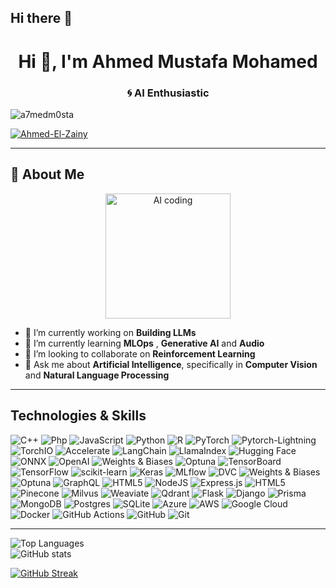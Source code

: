 ## Hi there 👋
<h1 align="center">Hi 👋, I'm Ahmed Mustafa Mohamed</h1>
<h3 align="center">🌀 AI Enthusiastic </h3>

<p align="left"> <img src="https://komarev.com/ghpvc/?username=Ahmed-El-Zainy&label=Profile%20views&color=0e75b6&style=gruvbox" alt="a7medm0sta" /> </p>

<p align="left"> <a href="https://github.com/ryo-ma/github-profile-trophy"><img src="https://github-profile-trophy.vercel.app/?username=Ahmed-El-Zainy&theme=onedark&row=1&column=9" alt="Ahmed-El-Zainy" /></a> </p>


---

## 👋 About Me

<p align="center">
  <img src="https://media.giphy.com/media/3o7aCTPPm4OHfRLSH6/giphy.gif" alt="AI coding" width="200" />
</p>

- 🔭 I’m currently working on **Building LLMs**
- 🌱 I’m currently learning **MLOps** , **Generative AI** and **Audio**
- 👯 I’m looking to collaborate on **Reinforcement Learning**
- 💬 Ask me about **Artificial Intelligence**, specifically in **Computer Vision** and **Natural Language Processing**

---

## Technologies & Skills
![C++](https://img.shields.io/badge/c++-%2300599C.svg?style=for-the-badge&logo=c%2B%2B&logoColor=white)
![Php](https://img.shields.io/badge/php-%23007ACC.svg?style=for-the-badge&logo=php&logoColor=white)
![JavaScript](https://img.shields.io/badge/javascript-%23323330.svg?style=for-the-badge&logo=javascript&logoColor=%23F7DF1E)
![Python](https://img.shields.io/badge/python-3670A0?style=for-the-badge&logo=python&logoColor=ffdd54)
![R](https://img.shields.io/badge/r-%23276DC3.svg?style=for-the-badge&logo=r&logoColor=white)
![PyTorch](https://img.shields.io/badge/PyTorch-%23EE4C2C.svg?style=for-the-badge&logo=PyTorch&logoColor=white)
![Pytorch-Lightning](https://img.shields.io/badge/PyTorch-Lightning-%23EE4C2C.svg?style=for-the-badge&logo=PyTorch-Lightning&logoColor=white)
![TorchIO](https://img.shields.io/badge/TorchIO-7B3BE4?style=for-the-badge)
![Accelerate](https://img.shields.io/badge/Accelerate-FF4B4B?style=for-the-badge)
![LangChain](https://img.shields.io/badge/🦜_LangChain-2D4B5A?style=for-the-badge)
![LlamaIndex](https://img.shields.io/badge/LlamaIndex-1F752C?style=for-the-badge)
![Hugging Face](https://img.shields.io/badge/Hugging%20Face-FFD21E?style=for-the-badge)
![ONNX](https://img.shields.io/badge/ONNX-7B3BE4?style=for-the-badge)
![OpenAI](https://img.shields.io/badge/OpenAI-412991?style=for-the-badge)
![Weights & Biases](https://img.shields.io/badge/Weights_&_Biases-FFBE00?style=for-the-badge&logo=WeightsAndBiases&logoColor=white)
![Optuna](https://img.shields.io/badge/Optuna-2F6D92?style=for-the-badge)
![TensorBoard](https://img.shields.io/badge/Tensorboard-FFBE00?style=for-the-badge&logo=TensorBoard&logoColor=white)
![TensorFlow](https://img.shields.io/badge/TensorFlow-%23FF6F00.svg?style=for-the-badge&logo=TensorFlow&logoColor=white)
![scikit-learn](https://img.shields.io/badge/scikit--learn-%23F7931E.svg?style=for-the-badge&logo=scikit-learn&logoColor=white)
![Keras](https://img.shields.io/badge/Keras-%23D00000.svg?style=for-the-badge&logo=Keras&logoColor=white)
![MLflow](https://img.shields.io/badge/MLflow-0194E2?style=for-the-badge&logo=MLflow&logoColor=white)
![DVC](https://img.shields.io/badge/DVC-945DD6?style=for-the-badge&logo=dvc&logoColor=white)
![Weights & Biases](https://img.shields.io/badge/Weights_&_Biases-FFBE00?style=for-the-badge&logo=WeightsAndBiases&logoColor=white)
![Optuna](https://img.shields.io/badge/Optuna-2F6D92?style=for-the-badge)
![GraphQL](https://img.shields.io/badge/-GraphQL-E10098?style=for-the-badge&logo=graphql&logoColor=white)
![HTML5](https://img.shields.io/badge/html5-%23E34F26.svg?style=for-the-badge&logo=html5&logoColor=white)
![NodeJS](https://img.shields.io/badge/node.js-6DA55F?style=for-the-badge&logo=node.js&logoColor=white)
![Express.js](https://img.shields.io/badge/express.js-%23404d59.svg?style=for-the-badge&logo=express&logoColor=%2361DAFB)
![HTML5](https://img.shields.io/badge/html5-%23E34F26.svg?style=for-the-badge&logo=html5&logoColor=white)
![Pinecone](https://img.shields.io/badge/Pinecone-000000?style=for-the-badge&logo=pinecone&logoColor=white)
![Milvus](https://img.shields.io/badge/Milvus-00A1EA?style=for-the-badge&logo=milvus&logoColor=white)
![Weaviate](https://img.shields.io/badge/Weaviate-FF5F55?style=for-the-badge&logo=weaviate&logoColor=white)
![Qdrant](https://img.shields.io/badge/Qdrant-FF4F8B?style=for-the-badge&logo=qdrant&logoColor=white)
![Flask](https://img.shields.io/badge/flask-%23000.svg?style=for-the-badge&logo=flask&logoColor=white)
![Django](https://img.shields.io/badge/django-%23092E20.svg?style=for-the-badge&logo=django&logoColor=white)
![Prisma](https://img.shields.io/badge/Prisma-3982CE?style=for-the-badge&logo=Prisma&logoColor=white)
![MongoDB](https://img.shields.io/badge/MongoDB-%234ea94b.svg?style=for-the-badge&logo=mongodb&logoColor=white)
![Postgres](https://img.shields.io/badge/postgres-%23316192.svg?style=for-the-badge&logo=postgresql&logoColor=white)
![SQLite](https://img.shields.io/badge/sqlite-%2307405e.svg?style=for-the-badge&logo=sqlite&logoColor=white)
![Azure](https://img.shields.io/badge/azure-%230072C6.svg?style=for-the-badge&logo=microsoftazure&logoColor=white)
![AWS](https://img.shields.io/badge/AWS-%23FF9900.svg?style=for-the-badge&logo=amazon-aws&logoColor=white)
![Google Cloud](https://img.shields.io/badge/GoogleCloud-%234285F4.svg?style=for-the-badge&logo=google-cloud&logoColor=white)
![Docker](https://img.shields.io/badge/docker-%230db7ed.svg?style=for-the-badge&logo=docker&logoColor=white)
![GitHub Actions](https://img.shields.io/badge/github%20actions-%232671E5.svg?style=for-the-badge&logo=githubactions&logoColor=white)
![GitHub](https://img.shields.io/badge/github-%23121011.svg?style=for-the-badge&logo=github&logoColor=white)
![Git](https://img.shields.io/badge/git-%23F05033.svg?style=for-the-badge&logo=git&logoColor=white)

---

<div class="stats-container">
  <!-- Top languages at the top (smallest) -->
  <div class="stat-item small">
    <img 
      src="https://github-readme-stats.vercel.app/api/top-langs/?username=Ahmed-El-Zainy&theme=gotham&hide_border=false&include_all_commits=false&count_private=false&layout=compact" 
      alt="Top Languages" 
    />
  </div>
  
  <!-- GitHub stats (middle, bigger) -->
  <div class="stat-item medium">
    <img 
      src="https://github-readme-stats.vercel.app/api?username=Ahmed-El-Zainy&show_icons=true&theme=gotham" 
      alt="GitHub stats" 
    />
  </div>
</div>

<a href="https://git.io/streak-stats"><img src="https://github-readme-streak-stats.herokuapp.com?user=Ahmed-El-Zainy&theme=gotham&date_format=M%20j%5B%2C%20Y%5D" alt="GitHub Streak" /></a>
